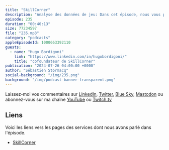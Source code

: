 ```yaml
---
title: "SkillCorner"
description: "Analyse des données de jeu: Dans cet épisode, nous vous présentons SkillCorner, une entreprise spécialisée dans les données de performance des joueurs de football et d'autres sports. SkillCorner collecte et analyse les données de performance en temps réel à partir des flux vidéos publics des matchs.\nDécouvrez le fonctionnement de leur solution et comment ils exploitent les services AWS pour créer une architecture cloud robuste et efficace. Nous discuterons des défis techniques qu'ils ont rencontrés, des services AWS qu'ils utilisent, et des méthodes qu'ils ont mises en place pour optimiser leurs processus d'analyse.\nRejoignez-nous pour une exploration de l'intégration des technologies avancées dans le domaine du sport et voyez comment AWS aide SkillCorner à améliorer l'analyse sportive.\nAbonnez-vous au podcast \U0001F399️ AWS ☁️ en \U0001F1EB\U0001F1F7 pour ne rien manquer de nos prochains épisodes."
episode: 235
duration: "00:40:13"
size: 77234597
file: "235.mp3"
category: "podcasts"
appleEpisodeId: 1000663392110
guests:
  - name: "Hugo Bordigoni"
    link: "https://www.linkedin.com/in/hugobordigoni/"
    title: "cofoundateur de SkillCorner"
publication: "2024-07-26 04:00:00 +0000"
author: "Sébastien Stormacq"
social-background: "/img/235.png"
background: "/img/podcast-banner-transparent.png"
---
```


Laissez-moi vos commentaires sur [LinkedIn](https://www.linkedin.com/in/sebastienstormacq/), [Twitter](https://twitter.com/sebsto), [Blue Sky](https://bsky.app/profile/sebsto.bsky.social), [Mastodon](https://awscommunity.social/@sebsto) ou abonnez-vous sur ma chaîne [YouTube](https://www.youtube.com/sebsto) ou [Twitch.tv](https://www.twitch.tv/sebAWS)

## Liens

Voici les liens vers les pages des services dont nous avons parlé dans l'épisode.

- [SkillCorner](https://skillcorner.com/)

